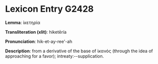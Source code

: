 # Lexicon Entry G2428

**Lemma**: ἱκετηρία

**Transliteration (xlit)**: hiketēría

**Pronunciation**: hik-et-ay-ree'-ah

**Description**:
from a derivative of the base of ἱκανός (through the idea of approaching for a favor); intreaty:--supplication.
